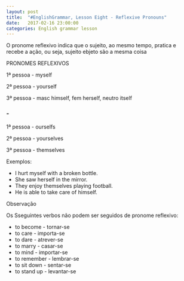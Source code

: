 ```yaml
---
layout: post
title:  "#EnglishGrammar, Lesson Eight - Reflexive Pronouns"
date:   2017-02-16 23:00:00
categories: English grammar lesson
---
```


O pronome reflexivo indica que o sujeito, ao mesmo tempo, pratica e recebe a ação, ou seja, sujeito ebjeto são a mesma coisa


PRONOMES REFLEXIVOS

1ª pessoa - myself

2ª pessoa - yourself

3ª pessoa - masc himself, fem herself, neutro itself

### - 

1ª pessoa - ourselfs

2ª pessoa - yourselves

3ª pessoa - themselves

Exemplos:

* I hurt myself with a broken bottle.
* She saw herself in the mirror.
* They enjoy themselves playing football.
* He is able to take care of himself.

Observação

Os Sseguintes verbos não podem ser seguidos de pronome reflexivo:

* to become - tornar-se
* to care - importa-se
* to dare - atrever-se
* to marry - casar-se
* to mind - importar-se
* to remember - lembrar-se
* to sit down - sentar-se
* to stand up - levantar-se


